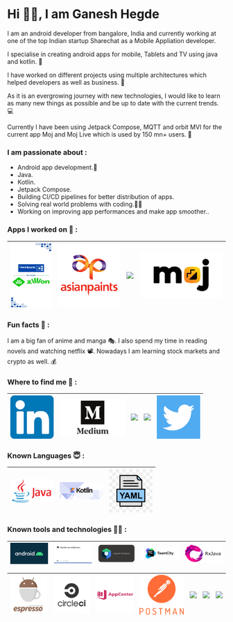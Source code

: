 # Hi 🙋‍♂️, I am Ganesh Hegde

I am an android developer from bangalore, India and currently working at one of the top Indian startup Sharechat as a Mobile Appliation developer.

I specialise in creating android apps for mobile, Tablets and TV using java and kotlin. 📲

I have worked on different projects using multiple architectures which helped developers as well as business. 🚀 

As it is an evergrowing journey with new technologies, I would like to learn as many new things as possible and be up to date with the current trends. 💻

Currently I have been using Jetpack Compose, MQTT and orbit MVI for the current app Moj and Moj Live which is used by 150 mn+ users. :dizzy:


### I am passionate about :
* Android app development.📱
* Java.
* Kotlin.
* Jetpack Compose.
* Building CI/CD pipelines for better distribution of apps.
* Solving real world problems with coding.🧑‍💻
* Working on improving app performances and make app smoother..


### Apps I worked on 👀 :

<a href="https://play.google.com/store/apps/details?id=com.loyalty.android"><img src="https://github.com/iamganeshhegde/ganesh-hegde/blob/main/icons/payback-image.jpg" width="100" height ="150"></a>|<a href="https://play.google.com/store/apps/details?id=com.asianpaints.dbu.digital.colourwithasianpaints"><img src="https://github.com/iamganeshhegde/ganesh-hegde/blob/main/icons/asian-paints.png" width="150"></a>|<a href="https://play.google.com/store/apps/details?id=uk.co.thesun.mobile"><img src="https://github.com/iamganeshhegde/iamganeshhegde/blob/main/icons/the-sun.png" width="150"></a>|<a href="https://play.google.com/store/apps/details?id=in.mohalla.video"><img src="https://github.com/iamganeshhegde/ganesh-hegde/blob/main/icons/moj.jpeg" width="200"></a>
|--|--|--|--|


### Fun facts 🍿 :

I am a big fan of anime and manga 🎭. I also spend my time in reading novels and watching netflix 📽.  Nowadays I am learning stock markets and crypto as well. 💰  



### Where to find me 👀 :

<a href="https://www.linkedin.com/in/ganesh-hegde-061085151/"><img src="https://github.com/iamganeshhegde/ganesh-hegde/blob/main/icons/in.png" width="100"></a>|<a href="https://medium.com/@iamganeshhegde"><img src="https://github.com/iamganeshhegde/ganesh-hegde/blob/main/icons/medium.jpg" width="150"></a>|<a href="https://leetcode.com/iamganeshhegde/"><img src="https://github.com/iamganeshhegde/iamganeshhegde/blob/main/icons/leet.png" width="140"></a>|<a href="https://stackoverflow.com/users/17260953/ganesh-hegde"><img src="https://github.com/iamganeshhegde/iamganeshhegde/blob/main/icons/stack.png" width="100"></a>|<a href="https://twitter.com/imGaneshHegde"><img src="https://github.com/iamganeshhegde/ganesh-hegde/blob/main/icons/twit.png" width="100"></a>
|--|--|--|--|--|




### Known Languages 😇 :

|<a><img src="https://github.com/iamganeshhegde/ganesh-hegde/blob/main/icons/java.png" width="100"></a>|<a><img src="https://github.com/iamganeshhegde/ganesh-hegde/blob/main/icons/kotlin.png" width="100"></a>|<a><img src="https://github.com/iamganeshhegde/ganesh-hegde/blob/main/icons/yaml.jpg" width="100"></a>|
|--|--|--|


### Known tools and technologies 🧑‍💻 : 

|<a><img src="https://github.com/iamganeshhegde/ganesh-hegde/blob/main/icons/android-1.jpeg" width="150"></a>|<a><img src="https://github.com/iamganeshhegde/ganesh-hegde/blob/main/icons/maestero.webp" width="150"></a>|<a><img src="https://github.com/iamganeshhegde/ganesh-hegde/blob/main/icons/compose.png" width="150"></a>|<a><img src="https://github.com/iamganeshhegde/ganesh-hegde/blob/main/icons/teamcity.png" width="150"></a>|<a><img src="https://github.com/iamganeshhegde/ganesh-hegde/blob/main/icons/rxjava.png" width="150"></a>|
|--|--|--|--|--|



|<a><img src="https://github.com/iamganeshhegde/ganesh-hegde/blob/main/icons/espresso.jpeg" width="100"></a>|<a><img src="https://github.com/iamganeshhegde/ganesh-hegde/blob/main/icons/circleci.png" width="100"></a>|<a><img src="https://github.com/iamganeshhegde/ganesh-hegde/blob/main/icons/appcenter.jpg" width="100"></a>|<a><img src="https://github.com/iamganeshhegde/ganesh-hegde/blob/main/icons/postman.png" width="120"></a>|<a><img src="https://github.com/iamganeshhegde/iamganeshhegde/blob/main/icons/jira.png" width="100"></a>|<a><img src="https://github.com/iamganeshhegde/iamganeshhegde/blob/main/icons/newrelic.png" width="120"></a>|<a><img src="https://github.com/iamganeshhegde/iamganeshhegde/blob/main/icons/firebase-1.png" width="140"></a>|
|--|--|--|--|--|--|--|


